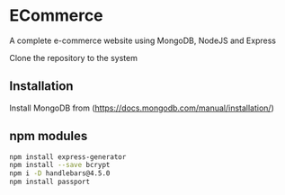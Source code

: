 # ECommerce
A complete e-commerce website using MongoDB, NodeJS and Express

Clone the repository to the system


## Installation

Install MongoDB from (https://docs.mongodb.com/manual/installation/) 

## npm modules

```bash
npm install express-generator
npm install --save bcrypt
npm i -D handlebars@4.5.0
npm install passport
```
